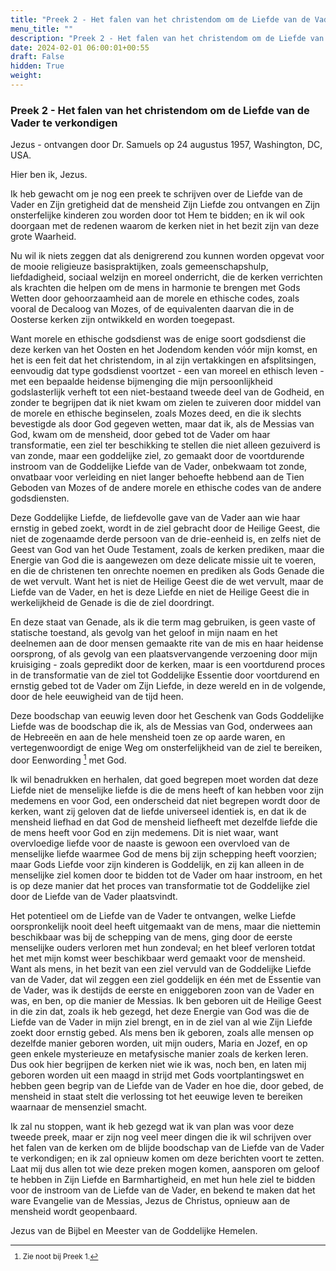 ```yaml
---
title: "Preek 2 - Het falen van het christendom om de Liefde van de Vader te verkondigen"
menu_title: ""
description: "Preek 2 - Het falen van het christendom om de Liefde van de Vader te verkondigen"
date: 2024-02-01 06:00:01+00:55
draft: False
hidden: True
weight:
---
```

### Preek 2 - Het falen van het christendom om de Liefde van de Vader te verkondigen

Jezus - ontvangen door Dr. Samuels op 24 augustus 1957, Washington, DC, USA.

Hier ben ik, Jezus.

Ik heb gewacht om je nog een preek te schrijven over de Liefde van de Vader en Zijn gretigheid dat de mensheid Zijn Liefde zou ontvangen en Zijn onsterfelijke kinderen zou worden door tot Hem te bidden; en ik wil ook doorgaan met de redenen waarom de kerken niet in het bezit zijn van deze grote Waarheid.

Nu wil ik niets zeggen dat als denigrerend zou kunnen worden opgevat voor de mooie religieuze basispraktijken, zoals gemeenschapshulp, liefdadigheid, sociaal welzijn en moreel onderricht, die de kerken verrichten als krachten die helpen om de mens in harmonie te brengen met Gods Wetten door gehoorzaamheid aan de morele en ethische codes, zoals vooral de Decaloog van Mozes, of de equivalenten daarvan die in de Oosterse kerken zijn ontwikkeld en worden toegepast.

Want morele en ethische godsdienst was de enige soort godsdienst die deze kerken van het Oosten en het Jodendom kenden vóór mijn komst, en het is een feit dat het christendom, in al zijn vertakkingen en afsplitsingen, eenvoudig dat type godsdienst voortzet - een van moreel en ethisch leven - met een bepaalde heidense bijmenging die mijn persoonlijkheid godslasterlijk verheft tot een niet-bestaand tweede deel van de Godheid, en zonder te begrijpen dat ik niet kwam om zielen te zuiveren door middel van de morele en ethische beginselen, zoals Mozes deed, en die ik slechts bevestigde als door God gegeven wetten, maar dat ik, als de Messias van God, kwam om de mensheid, door gebed tot de Vader om haar transformatie, een ziel ter beschikking te stellen die niet alleen gezuiverd is van zonde, maar een goddelijke ziel, zo gemaakt door de voortdurende instroom van de Goddelijke Liefde van de Vader, onbekwaam tot zonde, onvatbaar voor verleiding en niet langer behoefte hebbend aan de Tien Geboden van Mozes of de andere morele en ethische codes van de andere godsdiensten.

Deze Goddelijke Liefde, de liefdevolle gave van de Vader aan wie haar ernstig in gebed zoekt, wordt in de ziel gebracht door de Heilige Geest, die niet de zogenaamde derde persoon van de drie-eenheid is, en zelfs niet de Geest van God van het Oude Testament, zoals de kerken prediken, maar die Energie van God die is aangewezen om deze delicate missie uit te voeren, en die de christenen ten onrechte noemen en prediken als Gods Genade die de wet vervult. Want het is niet de Heilige Geest die de wet vervult, maar de Liefde van de Vader, en het is deze Liefde en niet de Heilige Geest die in werkelijkheid de Genade is die de ziel doordringt.

En deze staat van Genade, als ik die term mag gebruiken, is geen vaste of statische toestand, als gevolg van het geloof in mijn naam en het deelnemen aan de door mensen gemaakte rite van de mis en haar heidense oorsprong, of als gevolg van een plaatsvervangende verzoening door mijn kruisiging - zoals gepredikt door de kerken, maar is een voortdurend proces in de transformatie van de ziel tot Goddelijke Essentie door voortdurend en ernstig gebed tot de Vader om Zijn Liefde, in deze wereld en in de volgende, door de hele eeuwigheid van de tijd heen.

Deze boodschap van eeuwig leven door het Geschenk van Gods Goddelijke Liefde was de boodschap die ik, als de Messias van God, onderwees aan de Hebreeën en aan de hele mensheid toen ze op aarde waren, en vertegenwoordigt de enige Weg om onsterfelijkheid van de ziel te bereiken, door Eenwording [^1] met God.

Ik wil benadrukken en herhalen, dat goed begrepen moet worden dat deze Liefde niet de menselijke liefde is die de mens heeft of kan hebben voor zijn medemens en voor God, een onderscheid dat niet begrepen wordt door de kerken, want zij geloven dat de liefde universeel identiek is, en dat ik de mensheid liefhad en dat God de mensheid liefheeft met dezelfde liefde die de mens heeft voor God en zijn medemens. Dit is niet waar, want overvloedige liefde voor de naaste is gewoon een overvloed van de menselijke liefde waarmee God de mens bij zijn schepping heeft voorzien; maar Gods Liefde voor zijn kinderen is Goddelijk, en zij kan alleen in de menselijke ziel komen door te bidden tot de Vader om haar instroom, en het is op deze manier dat het proces van transformatie tot de Goddelijke ziel door de Liefde van de Vader plaatsvindt.

Het potentieel om de Liefde van de Vader te ontvangen, welke Liefde oorspronkelijk nooit deel heeft uitgemaakt van de mens, maar die niettemin beschikbaar was bij de schepping van de mens, ging door de eerste menselijke ouders verloren met hun zondeval; en het bleef verloren totdat het met mijn komst weer beschikbaar werd gemaakt voor de mensheid. Want als mens, in het bezit van een ziel vervuld van de Goddelijke Liefde van de Vader, dat wil zeggen een ziel goddelijk en één met de Essentie van de Vader, was ik destijds de eerste en eniggeboren zoon van de Vader en was, en ben, op die manier de Messias. Ik ben geboren uit de Heilige Geest in die zin dat, zoals ik heb gezegd, het deze Energie van God was die de Liefde van de Vader in mijn ziel brengt, en in de ziel van al wie Zijn Liefde zoekt door ernstig gebed. Als mens ben ik geboren, zoals alle mensen op dezelfde manier geboren worden, uit mijn ouders, Maria en Jozef, en op geen enkele mysterieuze en metafysische manier zoals de kerken leren. Dus ook hier begrijpen de kerken niet wie ik was, noch ben, en laten mij geboren worden uit een maagd in strijd met Gods voortplantingswet en hebben geen begrip van de Liefde van de Vader en hoe die, door gebed, de mensheid in staat stelt die verlossing tot het eeuwige leven te bereiken waarnaar de mensenziel smacht.

Ik zal nu stoppen, want ik heb gezegd wat ik van plan was voor deze tweede preek, maar er zijn nog veel meer dingen die ik wil schrijven over het falen van de kerken om de blijde boodschap van de Liefde van de Vader te verkondigen; en ik zal opnieuw komen om deze berichten voort te zetten. Laat mij dus allen tot wie deze preken mogen komen, aansporen om geloof te hebben in Zijn Liefde en Barmhartigheid, en met hun hele ziel te bidden voor de instroom van de Liefde van de Vader, en bekend te maken dat het ware Evangelie van de Messias, Jezus de Christus, opnieuw aan de mensheid wordt geopenbaard.

Jezus van de Bijbel en Meester van de Goddelijke Hemelen.
<small>

[^1]: Zie noot bij Preek 1.
